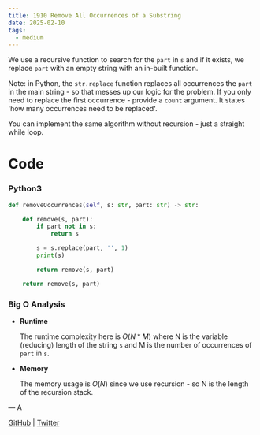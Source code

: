 ```yaml
---
title: 1910 Remove All Occurrences of a Substring
date: 2025-02-10
tags:
  - medium
---
```


We use a recursive function to search for the `part` in `s` and if it exists, we replace `part` with an empty string with an in-built function.

Note: in Python, the `str.replace` function replaces all occurrences the `part` in the main string - so that messes up our logic for the problem. If you only need to replace the first occurrence - provide a `count` argument. It states 'how many occurrences need to be replaced'.

You can implement the same algorithm without recursion - just a straight while loop.

# Code

### Python3

```python
def removeOccurrences(self, s: str, part: str) -> str:

    def remove(s, part):
        if part not in s:
            return s

        s = s.replace(part, '', 1)
        print(s)

        return remove(s, part)

    return remove(s, part)
```

### Big O Analysis

- **Runtime**

  The runtime complexity here is $O(N * M)$ where N is the variable (reducing) length of the string `s` and M is the number of occurrences of `part` in `s`.

- **Memory**

  The memory usage is $O(N)$ since we use recursion - so N is the length of the recursion stack.

— A

[GitHub](https://github.com/athkdev) | [Twitter](https://twitter.com/athkdev)
